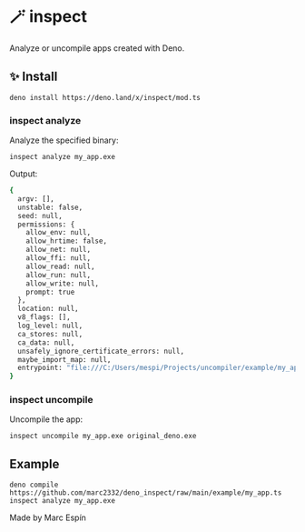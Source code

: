 # 🪄 inspect

Analyze or uncompile apps created with Deno.

## ✨ Install

```shell
deno install https://deno.land/x/inspect/mod.ts
```

### inspect analyze

Analyze the specified binary:

```shell
inspect analyze my_app.exe
```

Output:

```sh
{
  argv: [],
  unstable: false,
  seed: null,
  permissions: {
    allow_env: null,
    allow_hrtime: false,
    allow_net: null,
    allow_ffi: null,
    allow_read: null,
    allow_run: null,
    allow_write: null,
    prompt: true
  },
  location: null,
  v8_flags: [],
  log_level: null,
  ca_stores: null,
  ca_data: null,
  unsafely_ignore_certificate_errors: null,
  maybe_import_map: null,
  entrypoint: "file:///C:/Users/mespi/Projects/uncompiler/example/my_app.ts"
}
```

### inspect uncompile

Uncompile the app:

```
inspect uncompile my_app.exe original_deno.exe
```

## Example

```
deno compile https://github.com/marc2332/deno_inspect/raw/main/example/my_app.ts
inspect analyze my_app.exe
```

Made by Marc Espín